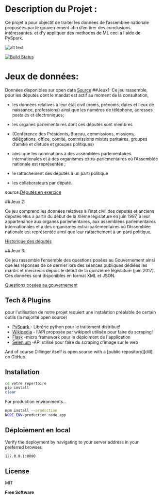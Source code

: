 # Description du Projet :
Ce projet a pour objectif de traiter les données de l’assemblée nationale 
proposéés par le gouvernement afin d’en tirer des conclusions intéressantes.
et d'y appliquer des methodes de ML ceci a l'aide de PySpark.

![alt text](https://databricks.com/wp-content/uploads/2018/12/PySpark-1024x164.png)




[![Build Status](https://travis-ci.org/joemccann/dillinger.svg?branch=master)](https://spark.apache.org/docs/latest/api/python/)


# Jeux de données:
Données disponibles sur open data
[Source]
##Jeux1:
Ce jeu rassemble, pour les députés dont le mandat est actif au moment de la consultation,

- les données relatives à leur état civil  (noms, prénoms, dates et lieux de naissance, professions) ainsi que les numéros de téléphone, adresses postales et électroniques;

- les organes parlementaires  dont  ces députés sont membres  
- (Conférence des Présidents,  Bureau,  commissions, missions, délégations, office, comité, commissions mixtes paritaires, groupes d’amitié et d’étude et groupes politiques) 
- ainsi que les nominations à des assemblées parlementaires internationales et à des organismes extra-parlementaires où l’Assemblée nationale est représentée ;

- le rattachement des députés à un parti politique

- les collaborateurs par député.

source:[Députés en exercice]

##Jeux 2: 

Ce jeu comprend les données relatives à l’état civil 
des députés et anciens députés élus à partir du début de 
la XIème législature en juin 1997, à leur appartenance aux 
organes parlementaires, aux assemblées parlementaires 
internationales et à des organismes extra-parlementaires où 
l’Assemblée nationale est représentée 
ainsi que leur  rattachement à un parti politique. 

[Historique des députés]

##Jeux 3:

Ce jeu rassemble l’ensemble des questions posées au 
Gouvernement ainsi que les réponses de ce dernier lors des séances publiques 
dédiées les mardis et mercredis depuis le début de la quinzième législature 
(juin 2017). 
Ces données sont disponibles en format XML et JSON.

[Questions posées au gouvernement ]






## Tech & Plugins

pour l'utilisation de notre projet requiert une instalation préalable de certain outils (la majorité open source)

- [PySpark ] - Librérie python pour le traitement distribué!
- [Wikipedia] - l'API proposée par wikipedi utilisée pour faire du scraping!
- [Flask] -micro framework pour le déploiment de l'application
- [Selenium] -API utilisé pour faire du scraping d'image sur le web

And of course Dillinger itself is open source with a [public repository][dill]
 on GitHub.

## Installation



```sh
cd votre repertoire
pip install 
clear
```

For production environments...

```sh
npm install --production
NODE_ENV=production node app
```







## Déploiement en local 

Verify the deployment by navigating to your server address in
your preferred browser.

```sh
127.0.0.1:8000
```

## License

MIT

**Free Software**

[//]: # (These are reference links used in the body of this note and get stripped out when the markdown processor does its job. There is no need to format nicely because it shouldn't be seen. Thanks SO - http://stackoverflow.com/questions/4823468/store-comments-in-markdown-syntax)

   
   [PySpark ]: <https://spark.apache.org/docs/latest/api/python/#>
   [Wikipedia]: <https://pypi.org/project/Wikipedia-API/>
   [Flask]: <https://flask.palletsprojects.com/en/2.0.x/>
   [Selenium]: <https://selenium-python.readthedocs.io/>
  [Députés en exercice]:<https://data.assemblee-nationale.fr/static/openData/repository/15/amo/deputes_actifs_csv_opendata/liste_deputes_libre_office.csv>
  [Historique des députés]:<https://data.assemblee-nationale.fr/static/openData/repository/15/amo/tous_acteurs_mandats_organes_xi_legislature/AMO30_tous_acteurs_tous_mandats_tous_organes_historique.json.zip>
   [Questions posées au gouvernement ]:<https://data.assemblee-nationale.fr/static/openData/repository/15/questions/questions_gouvernement/Questions_gouvernement_XV.json.zip>
  [Source]:<https://data.assemblee-nationale.fr/>
